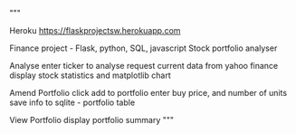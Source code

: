 """

Heroku
https://flaskprojectsw.herokuapp.com

Finance project - Flask, python, SQL, javascript
Stock portfolio analyser

Analyse
enter ticker to analyse 
request current data from yahoo finance
display stock statistics and matplotlib chart

Amend Portfolio
click add to portfolio
enter buy price, and number of units
save info to sqlite - portfolio table

View Portfolio
display portfolio summary
"""
